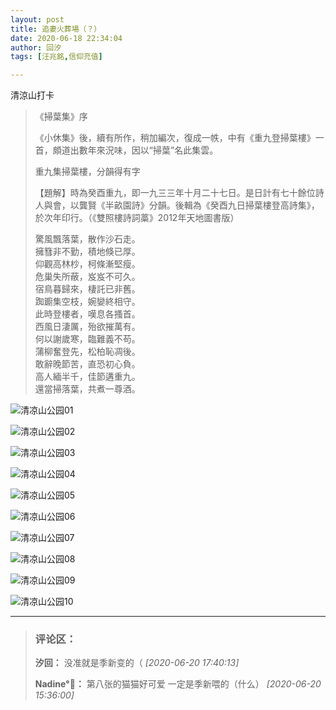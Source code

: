 ```yaml
---
layout: post
title: 追妻火葬場（？）
date: 2020-06-18 22:34:04
author: 回汐
tags: [汪兆銘,信仰充值]

---  
```

清涼山打卡

> 《掃葉集》序  
> 
> 《小休集》後，續有所作，稍加編次，復成一帙，中有《重九登掃葉樓》一首，頗道出數年來況味，因以“掃葉”名此集雲。  
> 
> 重九集掃葉樓，分韻得有字  
> 
> 【題解】時為癸酉重九，即一九三三年十月二十七日。是日計有七十餘位詩人與會，以龔賢《半畝園詩》分韻。後輯為《癸酉九日掃葉樓登高詩集》，於次年印行。（《雙照樓詩詞藁》2012年天地圖書版）
> 
> 驚風飄落葉，散作沙石走。  
> 擁篲非不勤，積地倏已厚。  
> 仰觀高林杪，柯條漸堅瘦。  
> 危巢失所蔽，岌岌不可久。  
> 宿鳥暮歸來，棲託已非舊。  
> 踟躕集空枝，婉孌終相守。  
> 此時登樓者，嘆息各搔首。  
> 西風日淒厲，殆欲摧萬有。  
> 何以謝歲寒，臨難義不苟。  
> 蒲柳奮登先，松柏恥凋後。  
> 敢辭晚節苦，直恐初心負。  
> 高人緬半千，佳節遘重九。  
> 還當掃落葉，共煮一尊酒。


![清凉山公园01](https://i.imgur.com/8h3o2kJ.jpg)

![清凉山公园02](https://i.imgur.com/kSTWGLr.jpg)

![清凉山公园03](https://i.imgur.com/hiMepSN.jpg)

![清凉山公园04](https://i.imgur.com/YPSs60C.jpg)

![清凉山公园05](https://i.imgur.com/Ddo51G1.jpg)

![清凉山公园06](https://i.imgur.com/jjIEVba.jpg)

![清凉山公园07](https://i.imgur.com/wNBRWWZ.jpg)

![清凉山公园08](https://i.imgur.com/klGHV8r.jpg)

![清凉山公园09](https://i.imgur.com/FnfjAoO.jpg)

![清凉山公园10](https://i.imgur.com/Wtq1UUI.jpg)


---
> ### 评论区：
>**汐回：** 没准就是季新变的（  *[2020-06-20 17:40:13]*
>
>**Nadine°💫：** 第八张的猫猫好可爱 一定是季新喂的（什么）  *[2020-06-20 15:36:00]*
>
>
